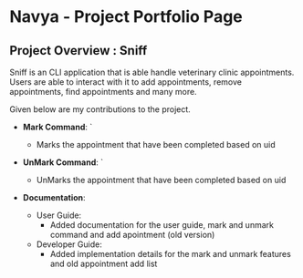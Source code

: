 # Navya - Project Portfolio Page

## Project Overview : Sniff

Sniff is an CLI application that is able handle veterinary clinic appointments. Users are able to interact
with it to add appointments, remove appointments, find appointments and many more.

Given below are my contributions to the project.

* **Mark Command**: `
    * Marks the appointment that have been completed based on uid 


* **UnMark Command**: `
    * UnMarks the appointment that have been completed based on uid 





* **Documentation**:
    * User Guide:
        * Added documentation for the user guide, mark and unmark command and add apointment (old version)
    * Developer Guide:
        * Added implementation details for the mark and unmark features and old appointment add list